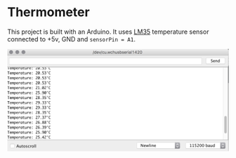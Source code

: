 # Thermometer

This project is built with an Arduino. It uses [LM35](http://www.ti.com/lit/ds/symlink/lm35.pdf) temperature sensor connected to +5v, GND and `sensorPin = A1`.

![Demo](/assets/demo.png)
